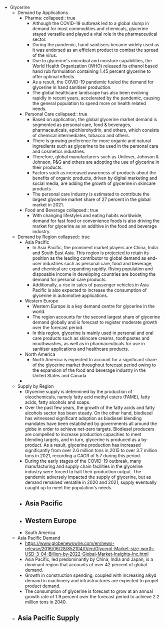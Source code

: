 - Glycerine
	- Demand by Applications
		- Pharma:
		  collapsed:: true
			- Although the COVID-19 outbreak led to a global slump in demand for most commodities and chemicals, glycerine stayed versatile and played a vital role in the pharmaceutical sector.
			- During the pandemic, hand sanitisers became widely used as it was endorsed as an efficient product to combat the spread of the virus.
			- Due to glycerine's microbial and moisture capabilities, the World Health Organization (WHO) released its ethanol based hand rub formulation containing 1.45 percent glycerine to offer optimal effects.
			- As a result, the COVID-19 pandemic fueled the demand for glycerine in hand sanitiser production.
			- The global healthcare landscape has also been evolving rapidly in recent years, accelerated by the pandemic, causing the general population to spend more on health related needs.
		- Personal Care
		  collapsed:: true
			- Based on application, the global glycerine market demand is segmented as personal care, food & beverages, pharmaceuticals, epichlorohydrin, and others, which consists of chemical intermediates, tobacco and others.
			- There is growing preference for more organic and natural ingredients such as glycerine to be used in the personal care and cosmetics industries.
			- Therefore, global manufacturers such as Unilever, Johnson & Johnson, P&G and others are adopting the use of glycerine in their products.
			- Factors such as increased awareness of products about the benefits of organic products, driven by digital marketing and social media, are adding the growth of glycerine in skincare products.
			- The personal care industry is estimated to contribute the largest glycerine market share of 27 percent in the global market in 2021.
		- Food and Beverage
		  collapsed:: true
			- With changing lifestyles and eating habits worldwide, demand for fast food or convenience foods is also driving the market for glycerine as an additive in the food and beverage industry.
	- Demand by Region
	  collapsed:: true
		- Asia Pacific
			- In Asia Pacific, the prominent market players are China, India and South East Asia.  This region is projected to retain its position as the leading contributor to global demand as end-user industries such as personal care, food and beverage, and chemical are expanding rapidly.  Rising population and disposable income in developing countries are boosting the demand for personal care products.
			- Additionally, a rise in sales of passenger vehicles in Asia Pacific is also expected to increase the consumption of glycerine in automotive applications.
		- Western Europe
			- Western Europe is a key demand centre for glycerine in the world.
			- The region accounts for the second largest share of glycerine demand globally and is forecast to register moderate growth over the forecast period.
			- In this region, glycerine is mainly used in personal and oral care products such as skincare creams, toothpastes and mouthwashes, as well as in pharmaceuticals for use in sanitiser applications and healthcare products.
		- North America
			- North America is expected to account for a significant share of the glycerine market throughout forecast period owing to the expansion of the food and beverage industry in the United States and Canada
		-
	- Supply by Region
		- Glycerine supply is determined by the production of oleochemicals, namely fatty acid methyl esters (FAME), fatty acids, fatty alcohols and soaps.
		- Over the past few years, the growth of the fatty acids and fatty alcohols sector has been steady.  On the other hand, biodiesel has witnessed significant adoption as biodiesel blending mandates have been established by governments all around the globe in order to achieve net-zero targets.  Biodiesel producers are compelled to increase production capacities to meet blending targets, and in turn, glycerine is produced as a by-product.  As a result, glycerine production has increased significantly from over 2.6 million tons in 2015 to over 3.7 million tons in 2021, recording a CAGR of 5.7 during this period.
		- During the early stages of the COVID-19 outbreak, many manufacturing and supply chain facilities in the glycerine industry were forced to halt their production output.  The pandemic adversely impacted the supply of glycerine, but as demand remained versatile in 2020 and 2021, supply eventually caught up to meet the population's needs.
		- Asia Pacific
			-
		- Western Europe
			-
		- South America
	- Asia Pacific Demand
		- https://www.globenewswire.com/en/news-release/2016/06/28/852104/0/en/Glycerol-Market-size-worth-USD-3-04-Billion-by-2022-Global-Market-Insights-Inc.html
		- Asia Pacific, led predominantly by China, India and Japan, is a dominant region that accounts of over 42 percent of global demand.
		- Growth in construction spending, coupled with increasing alkyd demand in machinery and infrastructures are expected to propel product demand.
		- The consumption of glycerine is forecast to grow at an annual growth rate of 1.9 percent over the forecast period to achieve 2.2 million tons in 2040.
	- Asia Pacific Supply
		-